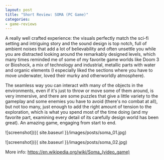 ```yaml
---
layout: post
title: "Short Review: SOMA (PC Game)"
categories:
- game-reviews
---
```


<p>
A really well crafted experience: the visuals perfectly match the sci-fi setting and intriguing story and the sound design is top notch, full of ambient noises that add a lot of believability and often unsettle you while you are distracted looking around the remarkably designed levels, which many times reminded me of some of my favorite game worlds like Doom 3 or Bioshock, a mix of technology and industrial, metallic parts with water and organic elements (I especially liked the sections where you have to move underwater, loved their murky and otherworldly atmosphere). 
</p>

<p>
The seamless way you can interact with many of the objects in the environments, even if it's just to throw or move some of them around, is very immersive, and there are some puzzles that give a little variety to the gameplay and some enemies you have to avoid (there's no combat at all), but not too many, just enough to add the right amount of tension to the exploration, which is what you spend most of the time doing (and my favorite part, examining every detail of its carefully design world has been great). An amazing game, engaging from start to end.
</p>


![screenshot]({{ site.baseurl }}/images/posts/soma_01.jpg)

![screenshot]({{ site.baseurl }}/images/posts/soma_02.jpg)


<p>More info: <a href="https://en.wikipedia.org/wiki/Soma_(video_game)">https://en.wikipedia.org/wiki/Soma_(video_game)</a><p>